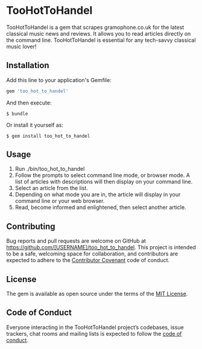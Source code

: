 # TooHotToHandel

TooHotToHandel is a gem that scrapes gramophone.co.uk for the latest classical music news and reviews. It allows you to read articles directly on the command line. TooHotToHandel is essential for any tech-savvy classical music lover!

## Installation

Add this line to your application's Gemfile:

```ruby
gem 'too_hot_to_handel'
```

And then execute:

    $ bundle

Or install it yourself as:

    $ gem install too_hot_to_handel

## Usage

1. Run ./bin/too_hot_to_handel
2. Follow the prompts to select command line mode, or browser mode. A list   of articles with descriptions will then display on your command line.
3. Select an article from the list.
4. Depending on what mode you are in, the article will display in your command line or your web browser.
5. Read, become informed and enlightened, then select another article.


## Contributing

Bug reports and pull requests are welcome on GitHub at https://github.com/[USERNAME]/too_hot_to_handel. This project is intended to be a safe, welcoming space for collaboration, and contributors are expected to adhere to the [Contributor Covenant](http://contributor-covenant.org) code of conduct.

## License

The gem is available as open source under the terms of the [MIT License](https://opensource.org/licenses/MIT).

## Code of Conduct

Everyone interacting in the TooHotToHandel project’s codebases, issue trackers, chat rooms and mailing lists is expected to follow the [code of conduct](https://github.com/[USERNAME]/too_hot_to_handel/blob/master/CODE_OF_CONDUCT.md).
